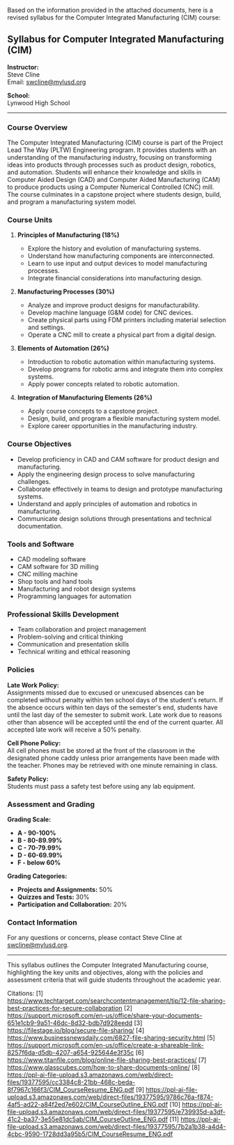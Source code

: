 Based on the information provided in the attached documents, here is a revised syllabus for the Computer Integrated Manufacturing (CIM) course:

## Syllabus for Computer Integrated Manufacturing (CIM)

**Instructor:**  
Steve Cline  
Email: swcline@mylusd.org  

**School:**  
Lynwood High School  

---

### **Course Overview**

The Computer Integrated Manufacturing (CIM) course is part of the Project Lead The Way (PLTW) Engineering program. It provides students with an understanding of the manufacturing industry, focusing on transforming ideas into products through processes such as product design, robotics, and automation. Students will enhance their knowledge and skills in Computer Aided Design (CAD) and Computer Aided Manufacturing (CAM) to produce products using a Computer Numerical Controlled (CNC) mill. The course culminates in a capstone project where students design, build, and program a manufacturing system model.

### **Course Units**

1. **Principles of Manufacturing (18%)**
   - Explore the history and evolution of manufacturing systems.
   - Understand how manufacturing components are interconnected.
   - Learn to use input and output devices to model manufacturing processes.
   - Integrate financial considerations into manufacturing design.

2. **Manufacturing Processes (30%)**
   - Analyze and improve product designs for manufacturability.
   - Develop machine language (G&M code) for CNC devices.
   - Create physical parts using FDM printers including material selection and settings.
   - Operate a CNC mill to create a physical part from a digital design.

3. **Elements of Automation (26%)**
   - Introduction to robotic automation within manufacturing systems.
   - Develop programs for robotic arms and integrate them into complex systems.
   - Apply power concepts related to robotic automation.

4. **Integration of Manufacturing Elements (26%)**
   - Apply course concepts to a capstone project.
   - Design, build, and program a flexible manufacturing system model.
   - Explore career opportunities in the manufacturing industry.

### **Course Objectives**

- Develop proficiency in CAD and CAM software for product design and manufacturing.
- Apply the engineering design process to solve manufacturing challenges.
- Collaborate effectively in teams to design and prototype manufacturing systems.
- Understand and apply principles of automation and robotics in manufacturing.
- Communicate design solutions through presentations and technical documentation.

### **Tools and Software**

- CAD modeling software
- CAM software for 3D milling
- CNC milling machine
- Shop tools and hand tools
- Manufacturing and robot design systems
- Programming languages for automation

### **Professional Skills Development**

- Team collaboration and project management
- Problem-solving and critical thinking
- Communication and presentation skills
- Technical writing and ethical reasoning

### **Policies**

**Late Work Policy:**  
Assignments missed due to excused or unexcused absences can be completed without penalty within ten school days of the student's return. If the absence occurs within ten days of the semester's end, students have until the last day of the semester to submit work. Late work due to reasons other than absence will be accepted until the end of the current quarter. All accepted late work will receive a 50% penalty.

**Cell Phone Policy:**  
All cell phones must be stored at the front of the classroom in the designated phone caddy unless prior arrangements have been made with the teacher. Phones may be retrieved with one minute remaining in class.

**Safety Policy:**  
Students must pass a safety test before using any lab equipment.

### **Assessment and Grading**

**Grading Scale:**
- **A - 90-100%**
- **B - 80-89.99%**
- **C - 70-79.99%**
- **D - 60-69.99%**
- **F - below 60%**

**Grading Categories:**
- **Projects and Assignments:** 50%
- **Quizzes and Tests:** 30%
- **Participation and Collaboration:** 20%

### **Contact Information**

For any questions or concerns, please contact Steve Cline at swcline@mylusd.org.

---

This syllabus outlines the Computer Integrated Manufacturing course, highlighting the key units and objectives, along with the policies and assessment criteria that will guide students throughout the academic year.

Citations:
[1] https://www.techtarget.com/searchcontentmanagement/tip/12-file-sharing-best-practices-for-secure-collaboration
[2] https://support.microsoft.com/en-us/office/share-your-documents-651e1cb9-9a51-46dc-8d32-bdb7d928eedd
[3] https://filestage.io/blog/secure-file-sharing/
[4] https://www.businessnewsdaily.com/6827-file-sharing-security.html
[5] https://support.microsoft.com/en-us/office/create-a-shareable-link-8257f6da-d5db-4207-a654-925644e3f35c
[6] https://www.titanfile.com/blog/online-file-sharing-best-practices/
[7] https://www.glasscubes.com/how-to-share-documents-online/
[8] https://ppl-ai-file-upload.s3.amazonaws.com/web/direct-files/19377595/cc3384c8-21bb-468c-beda-8f7967c166f3/CIM_CourseResume_ENG.pdf
[9] https://ppl-ai-file-upload.s3.amazonaws.com/web/direct-files/19377595/9786c76a-f874-4af5-ad22-a84f2ed7e602/CIM_CourseOutline_ENG.pdf
[10] https://ppl-ai-file-upload.s3.amazonaws.com/web/direct-files/19377595/e739935d-a3df-41c2-ba37-3e55e81dc5ab/CIM_CourseOutline_ENG.pdf
[11] https://ppl-ai-file-upload.s3.amazonaws.com/web/direct-files/19377595/7b2a1b38-a4d4-4cbc-9590-1728dd3a95b5/CIM_CourseResume_ENG.pdf
